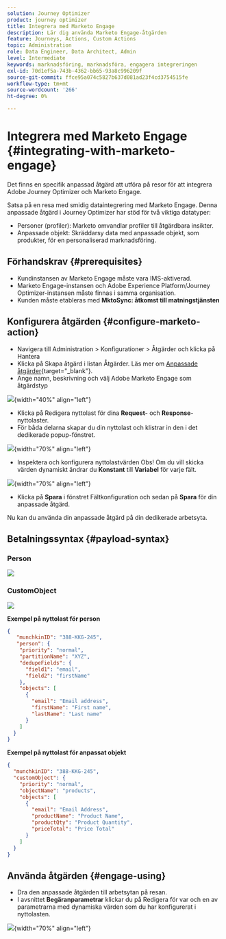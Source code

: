 ```yaml
---
solution: Journey Optimizer
product: journey optimizer
title: Integrera med Marketo Engage
description: Lär dig använda Marketo Engage-åtgärden
feature: Journeys, Actions, Custom Actions
topic: Administration
role: Data Engineer, Data Architect, Admin
level: Intermediate
keywords: marknadsföring, marknadsföra, engagera integreringen
exl-id: 70d1ef5a-743b-4362-bb65-93a8c996209f
source-git-commit: ffce95a074c5827b637d081ad23f4cd3754515fe
workflow-type: tm+mt
source-wordcount: '266'
ht-degree: 0%

---
```


# Integrera med Marketo Engage {#integrating-with-marketo-engage}

Det finns en specifik anpassad åtgärd att utföra på resor för att integrera Adobe Journey Optimizer och Marketo Engage.

Satsa på en resa med smidig dataintegrering med Marketo Engage. Denna anpassade åtgärd i Journey Optimizer har stöd för två viktiga datatyper:

* Personer (profiler): Marketo omvandlar profiler till åtgärdbara insikter.
* Anpassade objekt: Skräddarsy data med anpassade objekt, som produkter, för en personaliserad marknadsföring.

## Förhandskrav {#prerequisites}

* Kundinstansen av Marketo Engage måste vara IMS-aktiverad.
* Marketo Engage-instansen och Adobe Experience Platform/Journey Optimizer-instansen måste finnas i samma organisation.
* Kunden måste etableras med **MktoSync: åtkomst till matningstjänsten**

## Konfigurera åtgärden {#configure-marketo-action}

* Navigera till Administration > Konfigurationer > Åtgärder och klicka på Hantera
* Klicka på Skapa åtgärd i listan Åtgärder. Läs mer om [Anpassade åtgärder](../building-journeys/using-custom-actions.md){target="_blank"}.
* Ange namn, beskrivning och välj Adobe Marketo Engage som åtgärdstyp

![](assets/engage-customaction-creation.png){width="40%" align="left"}

* Klicka på Redigera nyttolast för dina **Request**- och **Response**-nyttolaster.
* För båda delarna skapar du din nyttolast och klistrar in den i det dedikerade popup-fönstret.

![](assets/engage-customaction-payload.png){width="70%" align="left"}

* Inspektera och konfigurera nyttolastvärden
Obs! Om du vill skicka värden dynamiskt ändrar du **Konstant** till **Variabel** för varje fält.

![](assets/engage-customaction-payload-fields.png){width="70%" align="left"}

* Klicka på **Spara** i fönstret Fältkonfiguration och sedan på **Spara** för din anpassade åtgärd.

Nu kan du använda din anpassade åtgärd på din dedikerade arbetsyta.


## Betalningssyntax {#payload-syntax}

### Person

![](assets/payload-person.png)

### CustomObject

![](assets/payload-customobject.png)


**Exempel på nyttolast för person**

```json
{
   "munchkinID": "388-KKG-245",  
   "person": {
    "priority": "normal",
    "partitionName": "XYZ",
    "dedupeFields": {
      "field1": "email",
      "field2": "firstName"
    },
    "objects": [
      {
        "email": "Email address",
        "firstName": "First name",
        "lastName": "Last name"
      }
    ]
  }
}
```

**Exempel på nyttolast för anpassat objekt**

```json
{
  "munchkinID": "388-KKG-245", 
  "customObject": {
    "priority": "normal",
    "objectName": "products",
    "objects": [
      {
        "email": "Email Address",
        "productName": "Product Name",
        "productQty": "Product Quantity",
        "priceTotal": "Price Total"
      }
    ]
  }
}
```


## Använda åtgärden {#engage-using}

* Dra den anpassade åtgärden till arbetsytan på resan.
* I avsnittet **Begäranparametrar** klickar du på Redigera för var och en av parametrarna med dynamiska värden som du har konfigurerat i nyttolasten.

![](assets/engage-use-canvas.png){width="70%" align="left"}
